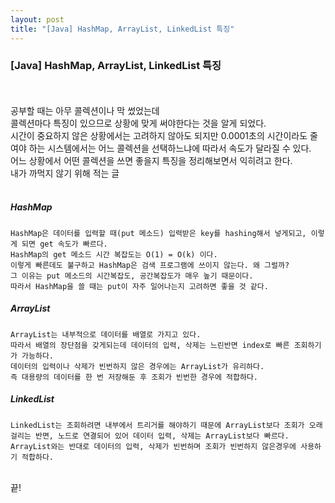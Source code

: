 ```yaml
---
layout: post
title: "[Java] HashMap, ArrayList, LinkedList 특징"
---
```

### [Java] HashMap, ArrayList, LinkedList 특징
<br><br>
공부할 때는 아무 콜렉션이나 막 썼었는데<br>
콜렉션마다 특징이 있으므로 상황에 맞게 써야한다는 것을 알게 되었다.<br>
시간이 중요하지 않은 상황에서는 고려하지 않아도 되지만 0.0001초의 시간이라도 줄여야 하는 시스템에서는 어느 콜렉션을 선택하느냐에 따라서 속도가 달라질 수 있다.<br>
어느 상황에서 어떤 콜렉션을 쓰면 좋을지 특징을 정리해보면서 익히려고 한다.<br>
내가 까먹지 않기 위해 적는 글<br>
<br>

##### HashMap
```
HashMap은 데이터를 입력할 때(put 메소드) 입력받은 key를 hashing해서 넣게되고, 이렇게 되면 get 속도가 빠르다.
HashMap의 get 메소드 시간 복잡도는 O(1) = O(k) 이다.
이렇게 빠른데도 불구하고 HashMap은 검색 프로그램에 쓰이지 않는다. 왜 그럴까?
그 이유는 put 메소드의 시간복잡도, 공간복잡도가 매우 높기 때문이다.
따라서 HashMap을 쓸 때는 put이 자주 일어나는지 고려하면 좋을 것 같다.
```
##### ArrayList
```
ArrayList는 내부적으로 데이터를 배열로 가지고 있다.
따라서 배열의 장단점을 갖게되는데 데이터의 입력, 삭제는 느린반면 index로 빠른 조회하기가 가능하다.
데이터의 입력이나 삭제가 빈번하지 않은 경우에는 ArrayList가 유리하다. 
즉 대용량의 데이터를 한 번 저장해둔 후 조회가 빈번한 경우에 적합하다.
```
##### LinkedList
```
LinkedList는 조회하려면 내부에서 트리거를 해야하기 때문에 ArrayList보다 조회가 오래 걸리는 반면, 노드로 연결되어 있어 데이터 입력, 삭제는 ArrayList보다 빠르다.
ArrayList와는 반대로 데이터의 입력, 삭제가 빈번하며 조회가 빈번하지 않은경우에 사용하기 적합하다.
```
<br>
끝!